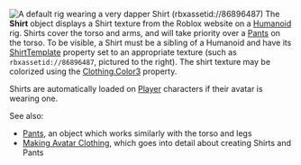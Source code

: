 ![A default rig wearing a very dapper Shirt (rbxassetid://86896487)](https://prod.docsiteassets.roblox.com/assets/bltc8da647cb0295112/Shirt.jpg)
The **Shirt** object displays a Shirt texture from the Roblox website on a
[Humanoid](https://create.roblox.com/docs/reference/engine/classes/Humanoid) rig. Shirts cover the torso and arms, and will take priority
over a [Pants](https://create.roblox.com/docs/reference/engine/classes/Pants) on the torso. To be visible, a Shirt must be a sibling of a
Humanoid and have its [ShirtTemplate](https://create.roblox.com/docs/reference/engine/classes/Shirt#ShirtTemplate) property set to
an appropriate texture (such as `rbxassetid://86896487`, pictured to the
right). The shirt texture may be colorized using the [Clothing.Color3](https://create.roblox.com/docs/reference/engine/classes/Clothing#Color3)
property.

Shirts are automatically loaded on [Player](https://create.roblox.com/docs/reference/engine/classes/Player) characters if their avatar is
wearing one.

See also:

- [Pants](https://create.roblox.com/docs/reference/engine/classes/Pants), an object which works similarly with the torso and legs
- [Making Avatar Clothing][1], which goes into detail about creating Shirts
  and Pants

[1]:
  https://developer.roblox.com/articles/How-to-Make-Shirts-and-Pants-for-Roblox-Characters